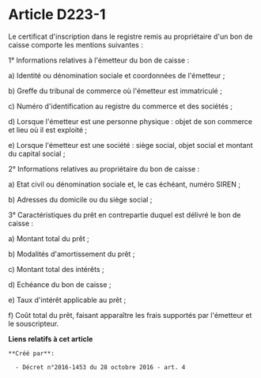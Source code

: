 # Article D223-1

Le certificat d'inscription dans le registre remis au propriétaire d'un bon de caisse comporte les mentions suivantes : 

1° Informations relatives à l'émetteur du bon de caisse : 

a) Identité ou dénomination sociale et coordonnées de l'émetteur ; 

b) Greffe du tribunal de commerce où l'émetteur est immatriculé ; 

c) Numéro d'identification au registre du commerce et des sociétés ; 

d) Lorsque l'émetteur est une personne physique : objet de son commerce et lieu où il est exploité ; 

e) Lorsque l'émetteur est une société : siège social, objet social et montant du capital social ; 

2° Informations relatives au propriétaire du bon de caisse : 

a) Etat civil ou dénomination sociale et, le cas échéant, numéro SIREN ; 

b) Adresses du domicile ou du siège social ; 

3° Caractéristiques du prêt en contrepartie duquel est délivré le bon de caisse : 

a) Montant total du prêt ; 

b) Modalités d'amortissement du prêt ; 

c) Montant total des intérêts ; 

d) Echéance du bon de caisse ; 

e) Taux d'intérêt applicable au prêt ; 

f) Coût total du prêt, faisant apparaître les frais supportés par l'émetteur et le souscripteur.

**Liens relatifs à cet article**

	**Créé par**:

	  - Décret n°2016-1453 du 28 octobre 2016 - art. 4
